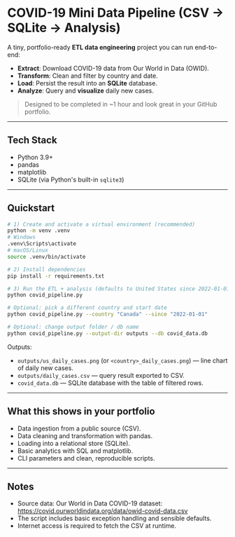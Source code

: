 
# COVID-19 Mini Data Pipeline (CSV → SQLite → Analysis)

A tiny, portfolio-ready **ETL data engineering** project you can run end-to-end:
- **Extract**: Download COVID-19 data from Our World in Data (OWID).
- **Transform**: Clean and filter by country and date.
- **Load**: Persist the result into an **SQLite** database.
- **Analyze**: Query and **visualize** daily new cases.

> Designed to be completed in ~1 hour and look great in your GitHub portfolio.

---

## Tech Stack
- Python 3.9+
- pandas
- matplotlib
- SQLite (via Python's built-in `sqlite3`)

---

## Quickstart

```bash
# 1) Create and activate a virtual environment (recommended)
python -m venv .venv
# Windows
.venv\Scripts\activate
# macOS/Linux
source .venv/bin/activate

# 2) Install dependencies
pip install -r requirements.txt

# 3) Run the ETL + analysis (defaults to United States since 2022-01-01)
python covid_pipeline.py

# Optional: pick a different country and start date
python covid_pipeline.py --country "Canada" --since "2022-01-01"

# Optional: change output folder / db name
python covid_pipeline.py --output-dir outputs --db covid_data.db
```

Outputs:
- `outputs/us_daily_cases.png` (or `<country>_daily_cases.png`) — line chart of daily new cases.
- `outputs/daily_cases.csv` — query result exported to CSV.
- `covid_data.db` — SQLite database with the table of filtered rows.

---

## What this shows in your portfolio
- Data ingestion from a public source (CSV).
- Data cleaning and transformation with pandas.
- Loading into a relational store (SQLite).
- Basic analytics with SQL and matplotlib.
- CLI parameters and clean, reproducible scripts.

---

## Notes
- Source data: Our World in Data COVID-19 dataset: https://covid.ourworldindata.org/data/owid-covid-data.csv
- The script includes basic exception handling and sensible defaults.
- Internet access is required to fetch the CSV at runtime.
